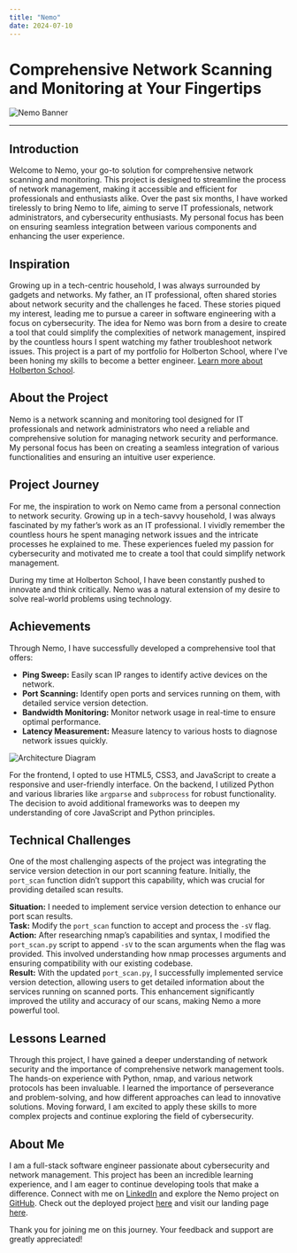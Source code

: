 ```yaml
---
title: "Nemo"
date: 2024-07-10
---
```


# Comprehensive Network Scanning and Monitoring at Your Fingertips

![Nemo Banner](https://drive.google.com/file/d/1pJmEhwvn9vC4Awx1CX8ivZNh-uonexMO/view?usp=drivesdk)

---

## Introduction

Welcome to Nemo, your go-to solution for comprehensive network scanning and monitoring. This project is designed to streamline the process of network management, making it accessible and efficient for professionals and enthusiasts alike. Over the past six months, I have worked tirelessly to bring Nemo to life, aiming to serve IT professionals, network administrators, and cybersecurity enthusiasts. My personal focus has been on ensuring seamless integration between various components and enhancing the user experience.

## Inspiration

Growing up in a tech-centric household, I was always surrounded by gadgets and networks. My father, an IT professional, often shared stories about network security and the challenges he faced. These stories piqued my interest, leading me to pursue a career in software engineering with a focus on cybersecurity. The idea for Nemo was born from a desire to create a tool that could simplify the complexities of network management, inspired by the countless hours I spent watching my father troubleshoot network issues. This project is a part of my portfolio for Holberton School, where I've been honing my skills to become a better engineer. [Learn more about Holberton School](link-to-holberton).

## About the Project

Nemo is a network scanning and monitoring tool designed for IT professionals and network administrators who need a reliable and comprehensive solution for managing network security and performance. My personal focus has been on creating a seamless integration of various functionalities and ensuring an intuitive user experience.

## Project Journey

For me, the inspiration to work on Nemo came from a personal connection to network security. Growing up in a tech-savvy household, I was always fascinated by my father’s work as an IT professional. I vividly remember the countless hours he spent managing network issues and the intricate processes he explained to me. These experiences fueled my passion for cybersecurity and motivated me to create a tool that could simplify network management.

During my time at Holberton School, I have been constantly pushed to innovate and think critically. Nemo was a natural extension of my desire to solve real-world problems using technology.

## Achievements

Through Nemo, I have successfully developed a comprehensive tool that offers:

- **Ping Sweep:** Easily scan IP ranges to identify active devices on the network.
- **Port Scanning:** Identify open ports and services running on them, with detailed service version detection.
- **Bandwidth Monitoring:** Monitor network usage in real-time to ensure optimal performance.
- **Latency Measurement:** Measure latency to various hosts to diagnose network issues quickly.

![Architecture Diagram](link-to-architecture-diagram)

For the frontend, I opted to use HTML5, CSS3, and JavaScript to create a responsive and user-friendly interface. On the backend, I utilized Python and various libraries like `argparse` and `subprocess` for robust functionality. The decision to avoid additional frameworks was to deepen my understanding of core JavaScript and Python principles.

## Technical Challenges

One of the most challenging aspects of the project was integrating the service version detection in our port scanning feature. Initially, the `port_scan` function didn’t support this capability, which was crucial for providing detailed scan results.

**Situation:** I needed to implement service version detection to enhance our port scan results.  
**Task:** Modify the `port_scan` function to accept and process the `-sV` flag.  
**Action:** After researching nmap’s capabilities and syntax, I modified the `port_scan.py` script to append `-sV` to the scan arguments when the flag was provided. This involved understanding how nmap processes arguments and ensuring compatibility with our existing codebase.  
**Result:** With the updated `port_scan.py`, I successfully implemented service version detection, allowing users to get detailed information about the services running on scanned ports. This enhancement significantly improved the utility and accuracy of our scans, making Nemo a more powerful tool.

## Lessons Learned

Through this project, I have gained a deeper understanding of network security and the importance of comprehensive network management tools. The hands-on experience with Python, nmap, and various network protocols has been invaluable. I learned the importance of perseverance and problem-solving, and how different approaches can lead to innovative solutions. Moving forward, I am excited to apply these skills to more complex projects and continue exploring the field of cybersecurity.

## About Me

I am a full-stack software engineer passionate about cybersecurity and network management. This project has been an incredible learning experience, and I am eager to continue developing tools that make a difference. Connect with me on [LinkedIn](link-to-linkedin) and explore the Nemo project on [GitHub](link-to-github-repo). Check out the deployed project [here](link-to-deployed-project) and visit our landing page [here](link-to-landing-page).

Thank you for joining me on this journey. Your feedback and support are greatly appreciated!
